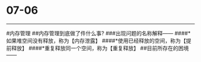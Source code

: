 # 07-06
---
#内存管理
##内存管理到底做了件什么事?
###出现问题的名称解释——
####*如果堆空间没有释放，称为【内存泄露】
####*使用已经释放的空间，称为【提前释放】
####*重复释放同一个空间，称为【重复释放】
##目前所存在的困境——
